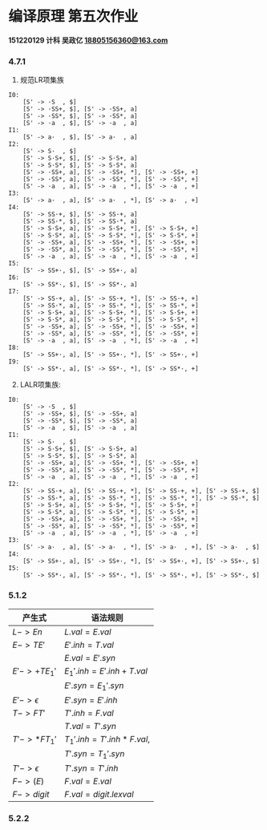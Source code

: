 # 编译原理 第五次作业
**151220129 计科 吴政亿 18805156360@163.com**

### 4.7.1
1. 规范LR项集族

```
I0:
    [S' -> ·S  , $] 
    [S' -> ·SS+, $], [S' -> ·SS+, a]
    [S' -> ·SS*, $], [S' -> ·SS*, a]
    [S' -> ·a  , $], [S' -> ·a  , a]
I1:
    [S' -> a·  , $], [S' -> a·  , a]
I2:
    [S' -> S·  , $] 
    [S' -> S·S+, $], [S' -> S·S+, a]
    [S' -> S·S*, $], [S' -> S·S*, a]
    [S' -> ·SS+, a], [S' -> ·SS+, *], [S' -> ·SS+, +]
    [S' -> ·SS*, a], [S' -> ·SS*, *], [S' -> ·SS*, +]
    [S' -> ·a  , a], [S' -> ·a  , *], [S' -> ·a  , +]
I3:
    [S' -> a·  , a], [S' -> a·  , *], [S' -> a·  , +]
I4:
    [S' -> SS·+, $], [S' -> SS·+, a]
    [S' -> SS·*, $], [S' -> SS·*, a]
    [S' -> S·S+, a], [S' -> S·S+, *], [S' -> S·S+, +]
    [S' -> S·S*, a], [S' -> S·S*, *], [S' -> S·S*, +]
    [S' -> ·SS+, a], [S' -> ·SS+, *], [S' -> ·SS+, +]
    [S' -> ·SS*, a], [S' -> ·SS*, *], [S' -> ·SS*, +]
    [S' -> ·a  , a], [S' -> ·a  , *], [S' -> ·a  , +]
I5:
    [S' -> SS+·, $], [S' -> SS+·, a]
I6:
    [S' -> SS*·, $], [S' -> SS*·, a]
I7:
    [S' -> SS·+, a], [S' -> SS·+, *], [S' -> SS·+, +]
    [S' -> SS·*, a], [S' -> SS·*, *], [S' -> SS·*, +]
    [S' -> S·S+, a], [S' -> S·S+, *], [S' -> S·S+, +]
    [S' -> S·S*, a], [S' -> S·S*, *], [S' -> S·S*, +]
    [S' -> ·SS+, a], [S' -> ·SS+, *], [S' -> ·SS+, +]
    [S' -> ·SS*, a], [S' -> ·SS*, *], [S' -> ·SS*, +]
    [S' -> ·a  , a], [S' -> ·a  , *], [S' -> ·a  , +]
I8:
    [S' -> SS+·, a], [S' -> SS+·, *], [S' -> SS+·, +]
I9:
    [S' -> SS*·, a], [S' -> SS*·, *], [S' -> SS*·, +]
```

2. LALR项集族:
```
I0:
    [S' -> ·S  , $] 
    [S' -> ·SS+, $], [S' -> ·SS+, a]
    [S' -> ·SS*, $], [S' -> ·SS*, a]
    [S' -> ·a  , $], [S' -> ·a  , a]
I1:
    [S' -> S·  , $] 
    [S' -> S·S+, $], [S' -> S·S+, a]
    [S' -> S·S*, $], [S' -> S·S*, a]
    [S' -> ·SS+, a], [S' -> ·SS+, *], [S' -> ·SS+, +]
    [S' -> ·SS*, a], [S' -> ·SS*, *], [S' -> ·SS*, +]
    [S' -> ·a  , a], [S' -> ·a  , *], [S' -> ·a  , +]
I2:
    [S' -> SS·+, a], [S' -> SS·+, *], [S' -> SS·+, +], [S' -> SS·+, $]
    [S' -> SS·*, a], [S' -> SS·*, *], [S' -> SS·*, *], [S' -> SS·*, $]
    [S' -> S·S+, a], [S' -> S·S+, *], [S' -> S·S+, +]
    [S' -> S·S*, a], [S' -> S·S*, *], [S' -> S·S*, +]
    [S' -> ·SS+, a], [S' -> ·SS+, *], [S' -> ·SS+, +]
    [S' -> ·SS*, a], [S' -> ·SS*, *], [S' -> ·SS*, +]
    [S' -> ·a  , a], [S' -> ·a  , *], [S' -> ·a  , +]
I3:
    [S' -> a·  , a], [S' -> a·  , *], [S' -> a·  , +], [S' -> a·  , $]
I4:
    [S' -> SS+·, a], [S' -> SS+·, *], [S' -> SS+·, +], [S' -> SS+·, $]
I5:
    [S' -> SS*·, a], [S' -> SS*·, *], [S' -> SS*·, +], [S' -> SS*·, $]
```

### 5.1.2

| 产生式           | 语法规则                     |
| ---------------- | ---------------------------- |
| $L -> En$        | $L.val = E.val$              |
| $E -> TE'$       | $E'.inh = T.val$             |
|                  | $E.val = E'.syn$             |
| $E' -> +TE_1'$   | $E_1'.inh = E'.inh + T.val$  |
|                  | $E'.syn = E_1'.syn$          |
| $E' -> \epsilon$ | $E'.syn = E'.inh$            |
| $T -> FT'$       | $T'.inh = F.val$             |
|                  | $T.val = T'.syn$             |
| $T' -> *FT_1'$   | $T_1'.inh = T'.inh * F.val,$ |
|                  | $T'.syn = T_1'.syn$          |
| $T' -> \epsilon$ | $T'.syn = T'.inh$            |
| $F -> (E)$       | $F.val = E.val$              |
| $F -> digit$     | $F.val = digit.lexval$       |

### 5.2.2

<!-- ![2](https://img-blog.csdn.net/20180410234552933?watermark/2/text/aHR0cHM6Ly9ibG9nLmNzZG4ubmV0L2p1c3RpY2Uw/font/5a6L5L2T/fontsize/400/fill/I0JBQkFCMA==/dissolve/70) -->
